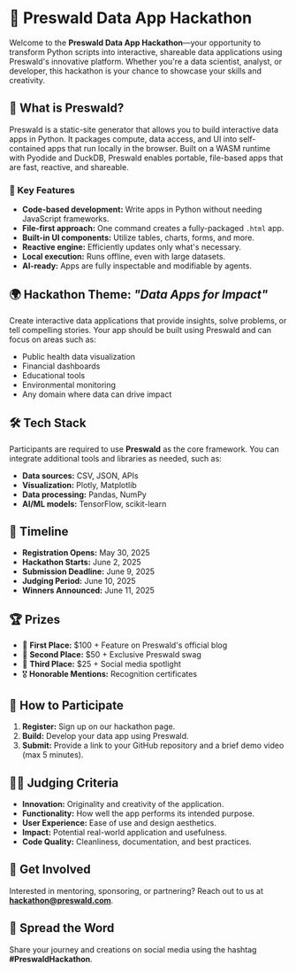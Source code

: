 # 🧠 Preswald Data App Hackathon

Welcome to the **Preswald Data App Hackathon**—your opportunity to transform Python scripts into interactive, shareable data applications using Preswald's innovative platform. Whether you're a data scientist, analyst, or developer, this hackathon is your chance to showcase your skills and creativity.

## 🚀 What is Preswald?

Preswald is a static-site generator that allows you to build interactive data apps in Python. It packages compute, data access, and UI into self-contained apps that run locally in the browser. Built on a WASM runtime with Pyodide and DuckDB, Preswald enables portable, file-based apps that are fast, reactive, and shareable.

### 🔑 Key Features

- **Code-based development:** Write apps in Python without needing JavaScript frameworks.  
- **File-first approach:** One command creates a fully-packaged `.html` app.  
- **Built-in UI components:** Utilize tables, charts, forms, and more.  
- **Reactive engine:** Efficiently updates only what's necessary.  
- **Local execution:** Runs offline, even with large datasets.  
- **AI-ready:** Apps are fully inspectable and modifiable by agents.  

## 🌍 Hackathon Theme: *"Data Apps for Impact"*

Create interactive data applications that provide insights, solve problems, or tell compelling stories. Your app should be built using Preswald and can focus on areas such as:

- Public health data visualization  
- Financial dashboards  
- Educational tools  
- Environmental monitoring  
- Any domain where data can drive impact  

## 🛠️ Tech Stack

Participants are required to use **Preswald** as the core framework. You can integrate additional tools and libraries as needed, such as:

- **Data sources:** CSV, JSON, APIs  
- **Visualization:** Plotly, Matplotlib  
- **Data processing:** Pandas, NumPy  
- **AI/ML models:** TensorFlow, scikit-learn  

## 📅 Timeline

- **Registration Opens:** May 30, 2025  
- **Hackathon Starts:** June 2, 2025  
- **Submission Deadline:** June 9, 2025  
- **Judging Period:** June 10, 2025  
- **Winners Announced:** June 11, 2025  

## 🏆 Prizes

- 🥇 **First Place:** $100 + Feature on Preswald's official blog  
- 🥈 **Second Place:** $50 + Exclusive Preswald swag  
- 🥉 **Third Place:** $25 + Social media spotlight  
- 🎖️ **Honorable Mentions:** Recognition certificates  

## 📩 How to Participate

1. **Register:** Sign up on our hackathon page.  
2. **Build:** Develop your data app using Preswald.  
3. **Submit:** Provide a link to your GitHub repository and a brief demo video (max 5 minutes).  

## 👩‍⚖️ Judging Criteria

- **Innovation:** Originality and creativity of the application.  
- **Functionality:** How well the app performs its intended purpose.  
- **User Experience:** Ease of use and design aesthetics.  
- **Impact:** Potential real-world application and usefulness.  
- **Code Quality:** Cleanliness, documentation, and best practices.  

## 🤝 Get Involved

Interested in mentoring, sponsoring, or partnering? Reach out to us at **[hackathon@preswald.com](mailto:hackathon@preswald.com)**.

## 📣 Spread the Word

Share your journey and creations on social media using the hashtag **#PreswaldHackathon**.
